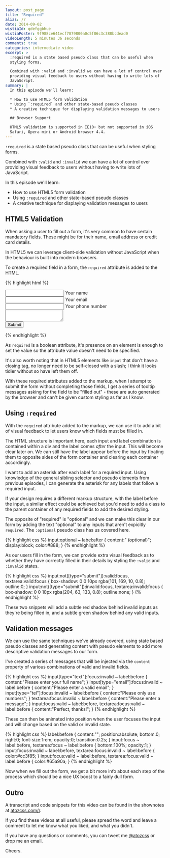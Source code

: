 ```yaml
---
layout: post_page
title: "Required"
alias: /r
date: 2014-09-02
wistiaId: qdefggbhue
wistiaPoster: 9f988ce641ecf7879800a0c5f86c3c388bcdead0
videoLength: 5 minutes 36 seconds
comments: true
categories: intermediate video
excerpt: >
  :required is a state based pseudo class that can be useful when
  styling forms.

  Combined with :valid and :invalid we can have a lot of control over
  providing visual feedback to users without having to write lots of
  JavaScript.
summary: |
  In this episode we'll learn:

  * How to use HTML5 form validation
  * Using `:required` and other state-based pseudo classes
  * A creative technique for displaying validation messages to users

  ## Browser Support

  HTML5 validation is supported in IE10+ but not supported in iOS
  Safari, Opera mini or Android browser 4.4.
---
```


`:required` is a state based pseudo class that can be useful when
styling forms.

Combined with `:valid` and `:invalid` we can have a lot of control over
providing visual feedback to users without having to write lots of
JavaScript.

In this episode we'll learn:

* How to use HTML5 form validation
* Using `:required` and other state-based pseudo classes
* A creative technique for displaying validation messages to users

## HTML5 Validation

When asking a user to fill out a form, it's very common to have certain
mandatory fields. These might be for their name, email address or credit
card details.

In HTML5 we can leverage client-side validation without JavaScript when
the behaviour is built into modern browsers.

To create a required field in a form, the `required` attribute is added
to the HTML.

{% highlight html %}
<form action="#" method="#">
	<div>
		<input id="name" type="text" required>
		<label for="name">Your name</label>
	</div>
	<div>
		<input id="email" type="email" required>
		<label for="email">Your email</label>
	</div>
	<div>
		<input id="phone" type="tel" pattern="[0-9]+">
		<label for="phone">Your phone number</label>
	</div>
	<div>
		<textarea id="message" required></textarea>
		<label for="message">
	</div>
	<div><input type="submit"></div>
</form>
{% endhighlight %}

As `required` is a boolean attribute, it's presence on an element is
enough to set the value so the attribute value doesn't need to be
specified. 

It's also worth noting that in HTML5 elements like `input`
that don't have a closing tag, no longer need to be self-closed with
a slash; I think it looks tidier without so have left them off.

With these required attributes added to the markup, when I attempt to
submit the form without completing those fields, I get a series of
tooltip messages asking for the field to be "filled out" - these are
auto generated by the browser and can't be given custom styling as far
as I know.

## Using `:required`

With the `required` attribute added to the markup, we can use it to add
a bit of visual feedback to let users know which fields must be filled
in.

The HTML structure is important here, each input and label combination
is contained within a div and the label comes *after* the input. This
will become clear later on. We can still have the label appear before
the input by floating them to opposite sides of the form container and
clearing each container accordingly.

I want to add an asterisk after each label for a required input. Using
knowledge of the general sibling selector and pseudo elements from
previous episodes, I can generate the asterisk for any labels that
follow a required input.

If your design requires a different markup structure, with the label
before the input, a similar effect could be achieved but you'd need to
add a class to the parent container of any required fields to add the
desired styling.

The opposite of "required" is "optional" and we can make this clear in
our form by adding the text "optional" to any inputs that aren't
expicitly `required`. The `:optional` pseudo class has us covered here.

{% highlight css %}
input:optional ~ label:after { 
	content:" (optional)"; 
	display:block;
	color:#888; 
}
{% endhighlight %}

As our users fill in the form, we can provide extra visual feedback as
to whether they have correctly filled in their details by styling the
`:valid` and `:invalid` states.

{% highlight css %}
input:not([type="submit"]):valid:focus,
textarea:valid:focus {
	box-shadow: 0 0 10px rgba(101, 169, 10, 0.8);
	outline:0;
}
input:not([type="submit"]):invalid:focus,
textarea:invalid:focus {
	box-shadow: 0 0 10px rgba(204, 63, 133, 0.8);
	outline:none;
}
{% endhighlight %}

These two snippets will add a subtle red shadow behind invalid inputs as
they're being filled in, and a subtle green shadow behind any valid
inputs.

## Validation messages

We can use the same techniques we've already covered, using state based
pseudo classes and generating content with pseudo elements to add more
descriptive validation messages to our form.

I've created a series of messages that will be injected via the
`content` property of various combinations of valid and invalid fields.

{% highlight css %}
input[type="text"]:focus:invalid ~ label:before {
	content:"Please enter your full name";
}
input[type="email"]:focus:invalid ~ label:before {
	content:"Please enter a valid email";
}
input[type="tel"]:focus:invalid ~ label:before {
	content:"Please only use numbers";
}
textarea:focus:invalid ~ label:before {
	content:"Please enter a message";
}
input:focus:valid ~ label:before,
textarea:focus:valid ~ label:before {
	content:"Perfect, thanks!";
}
{% endhighlight %}

These can then be animated into position when the user focuses the input
and will change based on the valid or invalid state. 

{% highlight css %}
label:before {
	content:"";
	position:absolute;
	bottom:0;
	right:0;
	font-size:1rem;
	opacity:0;
	transition:0.2s;
}
input:focus ~ label:before,
textarea:focus ~ label:before {
	bottom:100%;
	opacity:1;
}
input:focus:invalid ~ label:before,
textarea:focus:invalid ~ label:before {
	color:#cc3f85;
}
input:focus:valid ~ label:before,
textarea:focus:valid ~ label:before {
	color:#65a90a;
}
{% endhighlight %}

Now when we fill out the form, we get a bit more info about each step of
the process which should be a nice UX boost to a fairly dull form.

## Outro

A transcript and code snippets for this video can be found in the
shownotes at [atozcss.com/r](http://www.atozcss.com/r).

If you find these videos at all useful, please spread the word and leave
a comment to let me know what you liked, and what you didn't.

If you have any questions or comments, you can tweet me
[@atozcss](http://www.twitter.com/atozcss) or
drop me an email.

Cheers.
